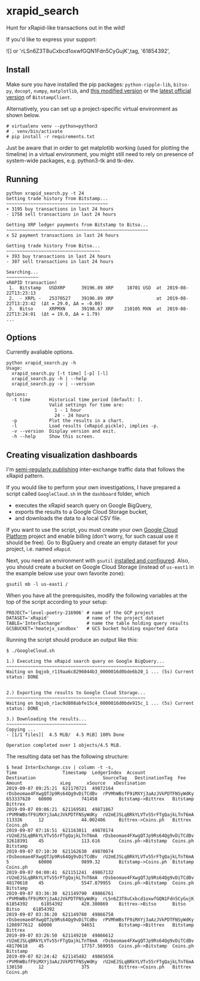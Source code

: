 # xrapid_search

Hunt for xRapid-like transactions out in the wild!

If you'd like to express your support:

![] or 'rLSn6Z3T8uCxbcd1oxwfGQN1Fdn5CyGujK',tag, '61854392',

## Install

Make sure you have installed the pip packages: `python-ripple-lib`, `bitso-py`, `docopt`, `numpy`, `matplotlib`, and [this modified version]() or the [latest official version]() of `BitstampClient`.

Alternatively, you can set up a project-specific virtual environment as shown below.

```
# virtualenv venv --python=python3
# . venv/bin/activate
# pip install -r requirements.txt
```

Just be aware that in order to get matplotlib working (used for plotting the timeline) in a virtual environment, you might still need to rely on presence of system-wide packages, e.g. python3-tk and tk-dev.

## Running

```
python xrapid_search.py -t 24
Getting trade history from Bitstamp...
~~~~~~~~~~~~~~~~~~~~~~~~~~~~~~~~~~~~~~
+ 3195 buy transactions in last 24 hours
- 1758 sell transactions in last 24 hours

Getting XRP ledger payments from Bitstamp to Bitso...
~~~~~~~~~~~~~~~~~~~~~~~~~~~~~~~~~~~~~~~~~~~~~~~~~~~~~
x 52 payment transactions in last 24 hours

Getting trade history from Bitso...
~~~~~~~~~~~~~~~~~~~~~~~~~~~~~~~~~~~
+ 393 buy transactions in last 24 hours
- 307 sell transactions in last 24 hours

Searching...
~~~~~~~~~~~~
xRAPID transaction!
 1.  Bitstamp   USDXRP      39196.89 XRP     10701 USD  at  2019-08-22T13:23:13
 2.  - XRPL -   25370527    39196.89 XRP                at  2019-08-22T13:23:42  (Δt = 29.0, ΔA = -0.00)
 3.  Bitso      XRPMXN      39198.67 XRP    210105 MXN  at  2019-08-22T13:24:01  (Δt = 19.0, ΔA = 1.79)
...
```

## Options

Currently avaliable options.

```
python xrapid_search.py -h
Usage:
  xrapid_search.py [-t time] [-p] [-l]
  xrapid_search.py -h | --help
  xrapid_search.py -v | --version

Options:
  -t time       Historical time period [default: ].
                Valid settings for time are:
                  1 - 1 hour
                  24 - 24 hours
  -p            Plot the results in a chart.
  -l            Load results (xRapid.pickle), implies -p.
  -v --version  Display version and exit.
  -h --help     Show this screen.
```


## Creating visualization dashboards

I'm [semi-regularly publishing]() inter-exchange traffic data that follows the xRapid pattern.

If you would like to perform your own investigations, I have prepared a script called `GoogleCloud.sh` in the `dashboard` folder, which

- executes the xRapid search query on Google BigQuery,
- exports the results to a Google Cloud Storage bucket,
- and downloads the data to a local CSV file.

If you want to use the script, you must create your own [Google Cloud Platform](https://console.cloud.google.com/) project and enable billing (don't worry, for such casual use it should be free). Go to BigQuery and create an empty dataset for your project, i.e. named `xRapid`.

Next, you need an environment with `gsutil` [installed and configured](). 
Also, you should create a bucket on Google Cloud Storage (instead of `us-east1` in the example below use your own favorite zone):
```
gsutil mb -l us-east1 /
```


When you have all the prerequisites, modify the following variables at the top of the script according to your setup:

```
PROJECT='level-poetry-216906' # name of the GCP project
DATASET='xRapid'              # name of the project dataset
TABLE='InterExchange'         # name the table holding query results
GCSBUCKET='hmatejx_sandbox'   # GCS bucket holding exported data
```

Running the script should produce an output like this:

```
$ ./GoogleCloud.sh

1.) Executing the xRapid search query on Google BigQuery...
~~~~~~~~~~~~~~~~~~~~~~~~~~~~~~~~~~~~~~~~~~~~~~~~~~~~~~~~~~~
Waiting on bqjob_r119aa6c8296044b3_0000016d0bde6b20_1 ... (5s) Current status: DONE


2.) Exporting the results to Google Cloud Storage...
~~~~~~~~~~~~~~~~~~~~~~~~~~~~~~~~~~~~~~~~~~~~~~~~~~~~
Waiting on bqjob_r1ac9d808abfe15c4_0000016d0bde915c_1 ... (5s) Current status: DONE

3.) Downloading the results...
~~~~~~~~~~~~~~~~~~~~~~~~~~~~~~
Copying ...
- [1/1 files][  4.5 MiB/  4.5 MiB] 100% Done

Operation completed over 1 objects/4.5 MiB.
```

The resulting data set has the following structure:
```
$ head InterExchange.csv | column -t -s,
Time                 Timestamp  LedgerIndex  Account                             Destination                         SourceTag   DestinationTag  Fee           Amount              xLeg      xSource   xDestination
2019-09-07 09:25:21  621170721  49872164     rDsbeomae4FXwgQTJp9Rs64Qg9vDiTCdBv  rPVMhWBsfF9iMXYj3aAzJVkPDTFNSyWdKy  653337620   60000           741458        Bitstamp->Bittrex   Bitstamp  Bittrex
2019-09-07 09:06:21  621169581  49871867     rPVMhWBsfF9iMXYj3aAzJVkPDTFNSyWdKy  rU2mEJSLqBRkYLVTv55rFTgQajkLTnT6mA  113326      12              44.002406     Bittrex->Coins.ph   Bittrex   Coins.ph
2019-09-07 07:16:51  621163011  49870174     rU2mEJSLqBRkYLVTv55rFTgQajkLTnT6mA  rDsbeomae4FXwgQTJp9Rs64Qg9vDiTCdBv  32618391    45              113.616       Coins.ph->Bitstamp  Coins.ph  Bitstamp
2019-09-07 07:10:30  621162630  49870074     rDsbeomae4FXwgQTJp9Rs64Qg9vDiTCdBv  rU2mEJSLqBRkYLVTv55rFTgQajkLTnT6mA  5           60000           9899.32       Bitstamp->Coins.ph  Bitstamp  Coins.ph
2019-09-07 04:00:41  621151241  49867132     rU2mEJSLqBRkYLVTv55rFTgQajkLTnT6mA  rDsbeomae4FXwgQTJp9Rs64Qg9vDiTCdBv  48170618    45              5547.879955   Coins.ph->Bitstamp  Coins.ph  Bitstamp
2019-09-07 03:36:30  621149790  49866761     rPVMhWBsfF9iMXYj3aAzJVkPDTFNSyWdKy  rLSn6Z3T8uCxbcd1oxwfGQN1Fdn5CyGujK  61854392     61854392       420.300869    Bittrex->Bitso      Bitso     Bitso     61854392
2019-09-07 03:36:20  621149780  49866758     rDsbeomae4FXwgQTJp9Rs64Qg9vDiTCdBv  rPVMhWBsfF9iMXYj3aAzJVkPDTFNSyWdKy  1208977612  60000           94651         Bitstamp->Bittrex   Bitstamp  Bittrex
2019-09-07 03:26:50  621149210  49866612     rU2mEJSLqBRkYLVTv55rFTgQajkLTnT6mA  rDsbeomae4FXwgQTJp9Rs64Qg9vDiTCdBv  48170618    45              17757.569955  Coins.ph->Bitstamp  Coins.ph  Bitstamp
2019-09-07 02:24:42  621145482  49865656     rPVMhWBsfF9iMXYj3aAzJVkPDTFNSyWdKy  rU2mEJSLqBRkYLVTv55rFTgQajkLTnT6mA  130150      12              375           Bittrex->Coins.ph   Bittrex   Coins.ph
```
